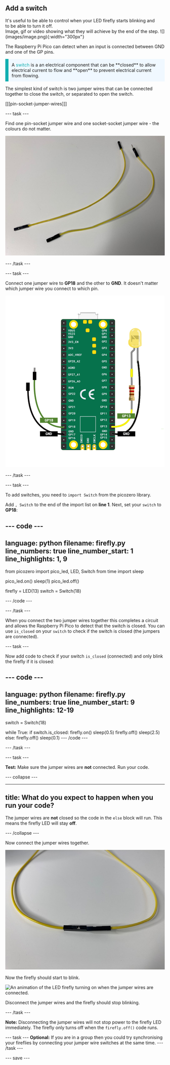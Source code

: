 ## Add a switch

<div style="display: flex; flex-wrap: wrap">
<div style="flex-basis: 200px; flex-grow: 1; margin-right: 15px;">
It's useful to be able to control when your LED firefly starts blinking and to be able to turn it off. 
</div>
<div>
Image, gif or video showing what they will achieve by the end of the step. ![](images/image.png){:width="300px"}
</div>
</div>

The Raspberry Pi Pico can detect when an input is connected between GND and one of the GP pins.

<p style='border-left: solid; border-width:10px; border-color: #0faeb0; background-color: aliceblue; padding: 10px;'>
A <span style="color: #0faeb0">switch</span> is a an electrical component that can be **closed** to allow electrical current to flow and **open** to prevent electrical current from flowing.
</p> 

The simplest kind of switch is two jumper wires that can be connected together to close the switch, or separated to open the switch. 

[[[pin-socket-jumper-wires]]]

--- task ---

Find one pin-socket jumper wire and one socket-socket jumper wire - the colours do not matter. 

![One pin-socket and one socket-socket jumper wire](images/jumper-wires.jpg)

--- /task ---

--- task ---

Connect one jumper wire to **GP18** and the other to **GND**. It doesn't matter which jumper wire you connect to which pin. 

![Two jumper wires are attached to the GP18 and the GND pins of the Raspberry Pi Pico.](images/switch-wiring-diagram.png)

--- /task ---

--- task ---

To add switches, you need to `import Switch` from the picozero library. 

Add `, Switch` to the end of the import list on **line 1**. Next, set your `switch` to **GP18**:

--- code ---
---
language: python
filename: firefly.py
line_numbers: true
line_number_start: 1
line_highlights: 1, 9
---
from picozero import pico_led, LED, Switch
from time import sleep

pico_led.on()
sleep(1)
pico_led.off()

firefly = LED(13)
switch = Switch(18)

--- /code ---

--- /task ---

When you connect the two jumper wires together this completes a circuit and allows the Raspberry Pi Pico to detect that the switch is closed. You can use `is_closed` on your `switch` to check if the switch is closed (the jumpers are connected).

--- task ---

Now add code to check if your switch `is_closed` (connected) and only blink the firefly if it is closed:

--- code ---
---
language: python
filename: firefly.py
line_numbers: true
line_number_start: 9
line_highlights: 12-19
---
switch = Switch(18)

while True:
    if switch.is_closed:
        firefly.on()
        sleep(0.5)
        firefly.off()
        sleep(2.5)
    else:
        firefly.off()
        sleep(0.1)
--- /code ---

--- /task ---

--- task ---

**Test:** Make sure the jumper wires are **not** connected. Run your code.

--- collapse ---

---
title: What do you expect to happen when you run your code?
---

The jumper wires are **not** closed so the code in the `else` block will run. This means the firefly LED will stay **off**.

--- /collapse ---

Now connect the jumper wires together. 

![The pin of one jumper wire connected to the socket of the other jumper wire.](images/connected-wires.jpg)

Now the firefly should start to blink.

![An animation of the LED firefly turning on when the jumper wires are connected.](images/firefly-switch.gif)

Disconnect the jumper wires and the firefly should stop blinking. 

--- /task ---

**Note:** Disconnecting the jumper wires will not stop power to the firefly LED immediately. The firefly only turns off when the `firefly.off()` code runs. 

--- task ---
**Optional:** If you are in a group then you could try synchronising your fireflies by connecting your jumper wire switches at the same time. 
--- /task ---

--- save ---
